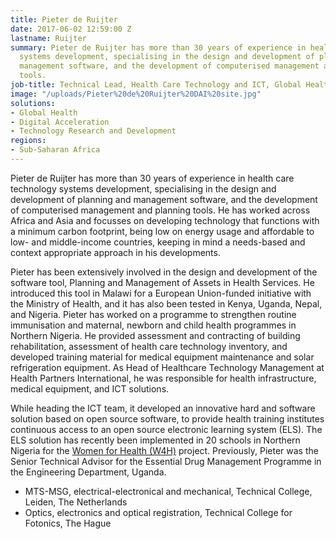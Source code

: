 ```yaml
---
title: Pieter de Ruijter
date: 2017-06-02 12:59:00 Z
lastname: Ruijter
summary: Pieter de Ruijter has more than 30 years of experience in health care technology
  systems development, specialising in the design and development of planning and
  management software, and the development of computerised management and planning
  tools.
job-title: Technical Lead, Health Care Technology and ICT, Global Health
image: "/uploads/Pieter%20de%20Ruijter%20DAI%20site.jpg"
solutions:
- Global Health
- Digital Acceleration
- Technology Research and Development
regions:
- Sub-Saharan Africa
---
```


Pieter de Ruijter has more than 30 years of experience in health care technology systems development, specialising in the design and development of planning and management software, and the development of computerised management and planning tools. He has worked across Africa and Asia and focusses on developing technology that functions with a minimum carbon footprint, being low on energy usage and affordable to low- and middle-income countries, keeping in mind a needs-based and context appropriate approach in his developments. 

Pieter has been extensively involved in the design and development of the software tool, Planning and Management of Assets in Health Services. He introduced this tool in Malawi for a European Union-funded initiative with the Ministry of Health, and it has also been tested in Kenya, Uganda, Nepal, and Nigeria. Pieter has worked on a programme to strengthen routine immunisation and maternal, newborn and child health programmes in Northern Nigeria. He provided assessment and contracting of building rehabilitation, assessment of health care technology inventory, and developed training material for medical equipment maintenance and solar refrigeration equipment. As Head of Healthcare Technology Management at Health Partners International, he was responsible for health infrastructure, medical equipment, and ICT solutions. 

While heading the ICT team, it developed an innovative hard and software solution based on open source software, to provide health training institutes continuous access to an open source electronic learning system (ELS). The ELS solution has recently been implemented in 20 schools in Northern Nigeria for the [Women for Health (W4H)](https://www.dai.com/our-work/projects/nigeria-women-for-health-w4h) project. Previously, Pieter was the Senior Technical Advisor for the Essential Drug Management Programme in the Engineering Department, Uganda. 

* MTS-MSG, electrical-electronical and mechanical, Technical College, Leiden, The Netherlands
* Optics, electronics and optical registration, Technical College for Fotonics, The Hague